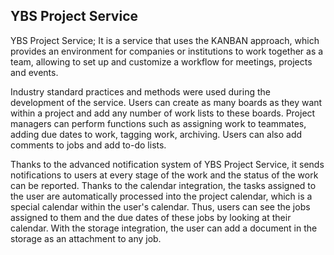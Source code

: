 ## YBS Project Service

YBS Project Service; It is a service that uses the KANBAN approach, which provides an environment for companies or institutions to work together as a team, allowing to set up and customize a workflow for meetings, projects and events.

Industry standard practices and methods were used during the development of the service. Users can create as many boards as they want within a project and add any number of work lists to these boards. Project managers can perform functions such as assigning work to teammates, adding due dates to work, tagging work, archiving. Users can also add comments to jobs and add to-do lists.

Thanks to the advanced notification system of YBS Project Service, it sends notifications to users at every stage of the work and the status of the work can be reported. Thanks to the calendar integration, the tasks assigned to the user are automatically processed into the project calendar, which is a special calendar within the user's calendar. Thus, users can see the jobs assigned to them and the due dates of these jobs by looking at their calendar. With the storage integration, the user can add a document in the storage as an attachment to any job.
